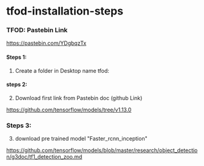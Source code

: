 # tfod-installation-steps

### TFOD: Pastebin Link

https://pastebin.com/YDgbqzTx

#### Steps 1:

1. Create a folder in Desktop name tfod:


#### steps 2:

2. Download first link from Pastebin doc (github Link)

https://github.com/tensorflow/models/tree/v1.13.0

### Steps 3:

3. download pre trained model "Faster_rcnn_inception"

https://github.com/tensorflow/models/blob/master/research/object_detection/g3doc/tf1_detection_zoo.md
